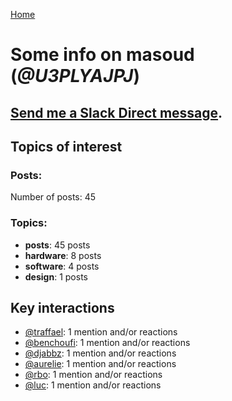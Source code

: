 [Home](https://kelu124.github.io/echommunity/)

# Some info on __masoud__ (_@U3PLYAJPJ_)


## [Send me a Slack Direct message](https://echopen.slack.com/messages/@masoud/).

## Topics of interest

### Posts: 

Number of posts: 45

### Topics:

* __posts__: 45 posts
* __hardware__: 8 posts
* __software__: 4 posts
* __design__: 1 posts

## Key interactions 

* [@traffael](./U3RKUJHHS.md): 1 mention and/or reactions
* [@benchoufi](./U0B47KC3S.md): 1 mention and/or reactions
* [@djabbz](./U2PFHNN3C.md): 1 mention and/or reactions
* [@aurelie](./U37GZRZU6.md): 1 mention and/or reactions
* [@rbo](./U38HVMZ6K.md): 1 mention and/or reactions
* [@luc](./U0AAL4W13.md): 1 mention and/or reactions
